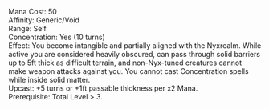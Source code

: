 Mana Cost: 50  
Affinity: Generic/Void  
Range: Self  
Concentration: Yes (10 turns)  
Effect: You become intangible and partially aligned with the Nyxrealm. While active you are considered heavily obscured, can pass through solid barriers up to 5ft thick as difficult terrain, and non-Nyx-tuned creatures cannot make weapon attacks against you. You cannot cast Concentration spells while inside solid matter.  
Upcast: +5 turns or +1ft passable thickness per x2 Mana.  
Prerequisite: Total Level > 3.